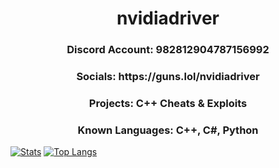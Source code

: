 <h1 align = "center">
  nvidiadriver
</h1>
<h3 align = "center">Discord Account: 982812904787156992</h1>
<h3 align = "center">Socials: https://guns.lol/nvidiadriver</h1>
<h3 align = "center">Projects: C++ Cheats & Exploits</h1>
<h3 align = "center">Known Languages: C++, C#, Python</h1>

[![Stats](https://github-readme-stats.vercel.app/api?username=nvidiadriverr&show_icons=true&count_private=true&theme=dark)]()
[![Top Langs](https://github-readme-stats.vercel.app/api/top-langs/?username=nvidiadriverr&hide=css&layout=compact&theme=dark)]()

